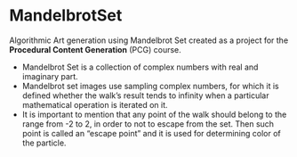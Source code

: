 # MandelbrotSet
Algorithmic Art generation using Mandelbrot Set created as a project for the **Procedural Content Generation** (PCG) course.

* Mandelbrot Set is a collection of complex numbers with real and imaginary part.
* Mandelbrot set images use sampling complex numbers, for which it is defined whether the walk’s result tends to infinity when a particular mathematical operation is iterated on it.
* It is important to mention that any point of the walk should belong to the range from -2 to 2, in order to not to escape from the set. Then such point is called an “escape point” and it is used for determining color of the particle.
